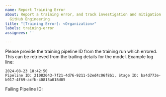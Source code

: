 ```yaml
---
name: Report Training Error
about: Report a training error, and track investigation and mitigation advice from
  GitHub Engineering
title: "[Training Error]: <Organization>"
labels: training-error
assignees: ''

---
```


Please provide the training pipeline ID from the training run which errored. This can be retrieved from the trailing details for the model. Example log line:
```
2024-08-23 18:42:50
Pipeline ID: 21082043-7f21-4d76-9211-52ed4c06f8b1, Stage ID: ba4d773e-b917-4f69-acfb-40813a018d05
```

Failing Pipeline ID:
